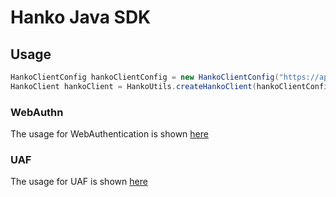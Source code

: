 # Hanko Java SDK

## Usage

```java
HankoClientConfig hankoClientConfig = new HankoClientConfig("https://api.hanko.io", "<API_KEY_ID>", "<API_KEY>");
HankoClient hankoClient = HankoUtils.createHankoClient(hankoClientConfig);
```

### WebAuthn

The usage for WebAuthentication is shown [here](/docs/WebAuthn.md)

### UAF

The usage for UAF is shown [here](/docs/Uaf.md)

